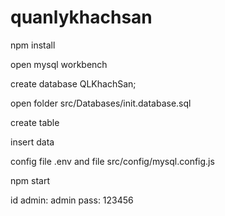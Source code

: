 # quanlykhachsan
npm install


open mysql workbench


create database QLKhachSan;

open folder src/Databases/init.database.sql


create table 

insert data


config file .env and file src/config/mysql.config.js


npm start

id admin: admin
pass: 123456

